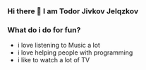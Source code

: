 ### Hi there 👋 I am Todor Jivkov Jelqzkov

<!--
**froozen34/froozen34** is a ✨ _special_ ✨ repository because its `README.md` (this file) appears on your GitHub profile.

Here are some ideas to get you started:

- 🔭 I’m currently working on ...
- 🌱 I’m currently learning ...
- 👯 I’m looking to collaborate on ...
- 🤔 I’m looking for help with ...
- 💬 Ask me about ...
- 📫 How to reach me: ...
- 😄 Pronouns: ...
- ⚡ Fun fact: ...
-->

### What do i do for fun?
- i love listening to Мusic a lot
- i love helping people with programming
- i like to watch a lot of TV


